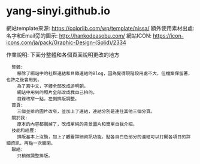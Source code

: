 # yang-sinyi.github.io

網站template來源: https://colorlib.com/wp/template/nissa/
額外使用素材出處:
      名字和Email旁的圖示: http://hankodeasobu.com/
      網站ICON: https://icon-icons.com/ja/pack/Graphic-Design-(Solid)/2334

作業說明:
      下面分整體和各個頁面說明更改的地方
      
      整體:
        移除了網站中的社群連結和目錄連結的Blog，因為覺得現階段用處不大，但檔案保留著，也許之後會用到。
        為了寫中文，字體全部改成游明朝。
        網站中用到的照片全部改成我自己拍的。
        目錄改窄一點，左側排版調整。
      首頁:
        三個並排的圖片改窄，並加上了連結，連結分別是連往其他三個分頁。
      關於我:
        原本的內容都刪掉了，改成單純的背景圖片和簡單自我介紹。
      技能和經歷:
        排版基本上沒動，加上了觀看詳細資訊功能，點各自白色部分的連結可以打開各項目的詳細資訊，再點一次關閉。
      聯絡:
        只稍微調整排版。
          
